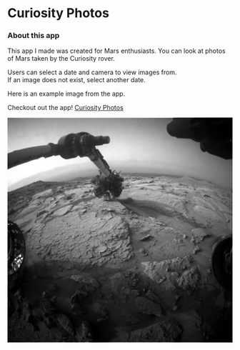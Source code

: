 # Curiosity Photos

### About this app
This app I made was created for Mars enthusiasts.  You can
look at photos of Mars taken by the Curiosity rover.

Users can select a date and camera to view images from.  
If an image does not exist, select another date.

Here is an example image from the app.

Checkout out the app!
[Curiosity Photos](https://isaacfearn.com/curiosityphotos/)

![mars](photos/fhaz_nov_12.jpg)
